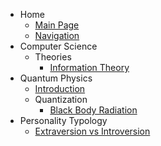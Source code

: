 - Home
    - [Main Page](index.md)
    - [Navigation](navigation.md)
- Computer Science
    - Theories
        - [Information Theory](computer_science/theories/information_theory.md)
- Quantum Physics
    - [Introduction](quantum_physics/introduction.md)
    - Quantization
        - [Black Body Radiation](quantum_physics/quantization/black_body_radiation.md)
- Personality Typology
    - [Extraversion vs Introversion](personality_typology/extraversion_introversion.md)